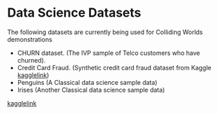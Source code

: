 # Data Science Datasets 

The following datasets are currently being used for Colliding Worlds demonstrations

* CHURN dataset. (The IVP sample of Telco customers who have churned).
* Credit Card Fraud. (Synthetic credit card fraud dataset from Kaggle [kagglelink](https://www.kaggle.com/datasets/ealtman2019/credit-card-transactions))
* Penguins (A Classical data science sample data)
* Irises (Another Classical data science sample data)


[kagglelink](https://www.kaggle.com/datasets/ealtman2019/credit-card-transactions)
